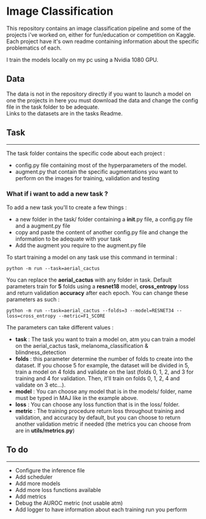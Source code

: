 # **Image Classification**

This repository contains an image classification pipeline and some of the projects i've worked on, either for fun/education or competition on Kaggle. \
Each project have it's own readme containing information about the specific problematics of each. 

I train the models locally on my pc using a Nvidia 1080 GPU. 
## **Data**

The data is not in the repository directly if you want to launch a model on one the projects in here you must download the data and change the config file in the task folder to be adequate. \
Links to the datasets are in the tasks Readme.
## **Task**
---
The task folder contains the specific code about each project :
 * config.py file containing  most of the hyperparameters of the model.
 * augment.py that contain the specific augmentations you want to perform on the images for training, validation and testing

### **What if i want to add a new task ?**
To add a new task you'll to create a few things : 
* a new folder in the task/ folder containing a __init__.py file, a config.py file and a augment.py file
* copy and paste the content of another config.py file and change the information to be adequate with your task
* Add the augment you require to the augment.py file

To start training a model on any task use this command in terminal :
```
python -m run --task=aerial_cactus
```
You can replace the **aerial_cactus** with any folder in task.
Default parameters train for **5** folds using a **resnet18** model, **cross_entropy** loss and return validation **accuracy** after each epoch. 
You can change these parameters as such :
```
python -m run --task=aerial_cactus --folds=3 --model=RESNET34 --loss=cross_entropy --metric=F1_SCORE
```

The parameters can take different values :
* **task** : The task you want to train a model on, atm you can train a model on the aerial_cactus task, melanoma_classification & blindness_detection
* **folds** : this parameter determine the number of folds to create into the dataset. If you choose 5 for example, the dataset will be divided in 5, train a model on 4 folds and validate on the last (folds 0, 1, 2, and 3 for training and 4 for validation. Then, it'll train on folds 0, 1, 2, 4 and validate on 3 etc...).
* **model** : You can choose any model that is in the models/ folder, name must be typed in MAJ like in the example above.
* **loss** : You can choose any loss function that is in the loss/ folder.
* **metric** : The training procedure return loss throughout training and validation, and accuracy by default, but you can choose to return another validation metric if needed (the metrics you can choose from are in **utils/metrics.py**)

## **To do** 
---
* Configure the inference file
* Add scheduler
* Add more models
* Add more loss functions available
* Add metrics
* Debug the AUROC metric (not usable atm)
* Add logger to have information about each training run you perform